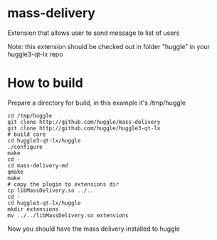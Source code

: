 mass-delivery
=============

Extension that allows user to send message to list of users

Note: this extension should be checked out in folder "huggle" in your huggle3-qt-lx repo

How to build
=============

Prepare a directory for build, in this example it's /tmp/huggle

```
cd /tmp/huggle
git clone http://github.com/huggle/mass-delivery
git clone http://github.com/huggle/huggle3-qt-lx
# build core
cd huggle3-qt-lx/huggle
./configure
make
cd -
cd mass-delivery-md
qmake
make
# copy the plugin to extensions dir
cp libMassDelivery.so ../..
cd -
cd huggle3-qt-lx/huggle
mkdir extensions
mv ../../libMassDelivery.so extensions
```

Now you should have the mass delivery installed to huggle
